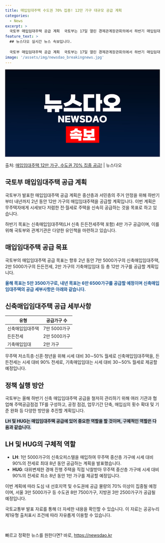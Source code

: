 ```yaml
---
title: 매입임대주택 수도권 70% 집중! 12만 가구 대규모 공급 계획
categories:
  - News
excerpt: >
  국토부 매입임대주택 공급 계획  국토부는 17일 열린 경제관계장관회의에서 하반기 매입임대주택 신속공급 계획을…
feature_text: >
  ## 뉴스다오 실시간 뉴스 속보입니다.

  국토부 매입임대주택 공급 계획  국토부는 17일 열린 경제관계장관회의에서 하반기 매입임대주택 신속공급 계획을…
image: '/assets/img/newsdao_breakingnews.jpg'
---
```


![뉴스다오 속보](/assets/img/newsdao_breakingnews.jpg)

<p>출처: <a href="https://newsdao.kr/4280" rel="dofollow">매입임대주택 12만 가구, 수도권 70% 집중 공급!</a> | 뉴스다오</p>

<h2 data-ke-size="size26">국토부 매입임대주택 공급 계획</h2>
국토부가 발표한 매입임대주택 공급 계획은 중산층과 서민층의 주거 안정을 위해 하반기부터 내년까지 2년 동안 12만 가구의 매입임대주택을 공급할 계획입니다. 이번 계획은 무주택자에게 시세보다 저렴한 전·월세로 주택을 신속히 공급하는 것을 목표로 하고 있습니다.

<p data-ke-size="size16">하반기 목표는 신축매입임대주택(LH 신축 든든전세주택 포함) 4만 가구 공급이며, 이를 위해 국토부와 관계기관은 다양한 유인책을 마련하고 있습니다.</p>

<h2 data-ke-size="size26">매입임대주택 공급 목표</h2>
국토부의 매입임대주택 공급 목표는 향후 2년 동안 7만 5000가구의 신축매입임대주택, 2만 5000가구의 든든전세, 2만 가구의 기축매입임대 등 총 12만 가구를 공급할 계획입니다.

<b><span style="color: #1a5490;">올해 목표는 5만 3500가구로, 내년 목표는 6만 6500가구를 공급할 예정이며 신축매입임대주택의 공급 세부사항은 아래와 같습니다.</span></b>

<h2 data-ke-size="size26">신축매입임대주택 공급 세부사항</h2>
<table>
<thead>
<tr>
<th>유형</th>
<th>공급가구 수</th>
</tr>
</thead>
<tbody>
<tr>
<td>신축매입임대주택</td>
<td>7만 5000가구</td>
</tr>
<tr>
<td>든든전세</td>
<td>2만 5000가구</td>
</tr>
<tr>
<td>기축매입임대</td>
<td>2만 가구</td>
</tr>
</tbody>
</table>

<p data-ke-size="size16">무주택 저소득층·신혼·청년을 위해 시세 대비 30∼50% 월세로 신축매입임대주택을, 든든전세는 시세 대비 90% 전세로, 기축매입임대는 시세 대비 30∼50% 월세로 제공할 예정입니다.</p>

<h2 data-ke-size="size26">정책 실행 방안</h2>
국토부는 올해 하반기 신축 매입임대주택 공급을 철저히 관리하기 위해 여러 기관과 협업해 주택공급점검 TF를 구성하고, 공정 점검, 업무기간 단축, 매입심의 횟수 확대 및 기준 완화 등 다양한 방안을 추진할 계획입니다.

<b><span style="background-color: #21538527;">LH 및 HUG는 매입임대주택 공급에 있어 중요한 역할을 할 것이며, 구체적인 역할은 다음과 같습니다.</span></b>

<h2 data-ke-size="size26">LH 및 HUG의 구체적 역할</h2>
<ul>
<li><b>LH</b>: 1만 5000가구의 신축오피스텔을 매입하여 무주택 중산층 가구에 시세 대비 90%의 전세로 최대 8년 동안 공급하는 계획을 발표했습니다.</li>
<li><b>HUG</b>: 대위변제한 경매 진행 주택을 직접 낙찰받아 무주택 중산층 가구에 시세 대비 90%의 전세로 최소 8년 동안 1만 가구를 제공할 예정입니다.</li>
</ul>

<p data-ke-size="size16">이번 계획에 따라 도심 내 선호지역 및 수도권에 공급 물량의 70% 이상이 집중될 예정이며, 서울 3만 5000가구 등 수도권 8만 7500가구, 지방권 3만 2500가구가 공급될 예정입니다.</p>

<p data-ke-size="size16">국토교통부 발표 자료를 통해 더 자세한 내용을 확인할 수 있습니다. 이 자료는 공공누리 제1유형 출처표시 조건에 따라 자유롭게 이용할 수 있습니다.</p>
<p data-ke-size="size16">&nbsp;</p> 

빠르고 정확한 뉴스를 원한다면? 바로, <a href="https://newsdao.kr" rel="dofollow">https://newsdao.kr</a>


